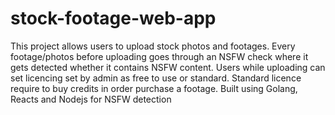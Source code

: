 # stock-footage-web-app 
This project allows users to upload stock photos and footages. 
Every footage/photos before uploading goes through an NSFW check where it 
gets detected whether it contains NSFW content. Users while uploading 
can set licencing set by admin as free to use or standard. 
Standard licence require to buy credits in order purchase a footage. 
Built using Golang, Reacts and Nodejs for NSFW detection

